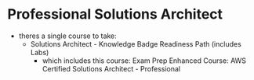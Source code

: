 # Professional Solutions Architect

- theres a single course to take:
  - Solutions Architect - Knowledge Badge Readiness Path (includes Labs)
    - which includes this course: Exam Prep Enhanced Course: AWS Certified Solutions Architect - Professional
